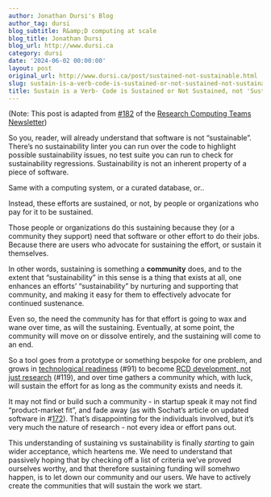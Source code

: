 ```yaml
---
author: Jonathan Dursi's Blog
author_tag: dursi
blog_subtitle: R&amp;D computing at scale
blog_title: Jonathan Dursi
blog_url: http://www.dursi.ca
category: dursi
date: '2024-06-02 00:00:00'
layout: post
original_url: http://www.dursi.ca/post/sustained-not-sustainable.html
slug: sustain-is-a-verb-code-is-sustained-or-not-sustained-not-sustainable-
title: Sustain is a Verb- Code is Sustained or Not Sustained, not 'Sustainable'
---
```


<p>(Note: This post is adapted from <a href="https://www.researchcomputingteams.org/newsletter_issues/0182">#182</a> of the <a href="https://www.researchcomputingteams.org">Research Computing Teams Newsletter</a>)</p>


<p>So you, reader, will already understand that software is not “sustainable”.  There’s no sustainability linter you can run over the code to highlight possible sustainability issues, no test suite you can run to check for sustainability regressions.   Sustainability is not an inherent property of a piece of software.</p>


<p>Same with a computing system, or a curated database, or..</p>


<p>Instead, these efforts are sustained, or not, by people or organizations who pay for it to be sustained.</p>


<p>Those people or organizations do this sustaining because they (or a community they support) need that software or other effort to do their jobs.  Because there are users who advocate for sustaining the effort, or sustain it themselves.</p>


<p>In other words, sustaining is something a <strong>community</strong> does, and to the extent that “sustainability” in this sense is a thing that exists at all, one enhances an efforts’ “sustainability” by nurturing and supporting that community, and making it easy for them to effectively advocate for continued sustenance.</p>


<p>Even so, the need the community has for that effort is going to wax and wane over time, as will the sustaining.   Eventually, at some point, the community will move on or dissolve entirely, and the sustaining will come to an end.</p>


<p>So a tool goes from a prototype or something bespoke for one problem, and grows in <a href="https://www.researchcomputingteams.org/newsletter_issues/0091">technological readiness</a> (#91) to become <a href="https://www.researchcomputingteams.org/newsletter_issues/0119">RCD development, not just research</a> (#119), and over time gathers a community which, with luck, will sustain the effort for as long as the community exists and needs it.</p>


<p>It may not find or build such a community - in startup speak it may not find “product-market fit”, and fade away (as with Sochat’s article on updated software in #<a href="https://www.researchcomputingteams.org/newsletter_issues/0172">172</a>).  That’s disappointing for the individuals involved, but it’s very much the nature of research - not every idea or effort pans out.</p>


<p>This understanding of sustaining vs sustainability is finally <em>starting</em> to gain wider acceptance, which heartens me.  We need to understand that passively hoping that by checking off a list of criteria we’ve proved ourselves worthy, and that therefore sustaining funding will somehwo happen, is to let down our community and our users.   We have to actively create the communities that will sustain the work we start.</p>